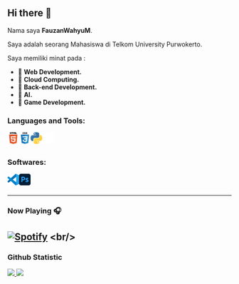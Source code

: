 ## Hi there 👋

Nama saya **FauzanWahyuM**.<br>

Saya adalah seorang Mahasiswa di Telkom University Purwokerto.<br>

Saya memiliki minat pada :<br>

- 🔭 **Web Development.**<br>
- 🌱 **Cloud Computing.**<br>
- 👯 **Back-end Development.**<br>
- 🤔 **AI.**<br>
- 💬 **Game Development.**<br>

### Languages and Tools:


<a href="https://www.w3.org/html/" target="_blank"><img align="left" alt="HTML5" width="26px" src="https://raw.githubusercontent.com/github/explore/80688e429a7d4ef2fca1e82350fe8e3517d3494d/topics/html/html.png" /></a>
<a href="https://www.w3schools.com/css/" target="_blank"><img align="left" alt="CSS3" width="26px" src="https://raw.githubusercontent.com/github/explore/80688e429a7d4ef2fca1e82350fe8e3517d3494d/topics/css/css.png" /></a>
<a href="https://www.python.org" target="_blank"> <img align="left" alt="Python" width="26px" src="https://github.com/Aakarsh-B/trying-repos/blob/master/python-5.svg?raw=true"/> </a>
<img align="left" alt="GitHub" width="26px" src="https://github.com/Aakarsh-B/trying-repos/blob/master/github.svg" />
<br />
<br />
### Softwares:

<img align="left" alt="Visual Studio Code" width="26px" src="https://raw.githubusercontent.com/github/explore/80688e429a7d4ef2fca1e82350fe8e3517d3494d/topics/visual-studio-code/visual-studio-code.png" />
<a href="https://www.photoshop.com/en" target="_blank"> <img align="left" alt="Photoshop" width="26px" src="https://github.com/Aakarsh-B/trying-repos/blob/master/photoshop.png?raw=true"/> </a>


<br />
<br />

---



### Now Playing 🎧

[![Spotify](https://github-readme-remake.vercel.app/api/spotify)]([https://open.spotify.com/user/mr5jgbqp3jw221j271iz2nix9](https://open.spotify.com/user/31y4pyazut7mkrzgwxxz5t6szb2u))
<br/>
---



### Github Statistic
<p align="left">
<a href="https://github.com/FauzanWahyuM">
  <img height="180em" src="https://github-readme-stats-eight-theta.vercel.app/api?username=FauzanWahyuM&show_icons=true&theme=algolia&include_all_commits=true&count_private=true"/>
  <img height="180em" src="https://github-readme-stats-eight-theta.vercel.app/api/top-langs/?username=FauzanWahyuM&layout=compact&layout=compact&theme=algolia"/>
</a>
</p>



